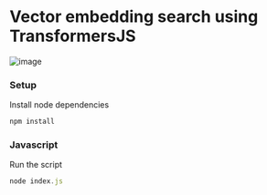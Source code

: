 # Vector embedding search using TransformersJS
![image](https://github.com/lancedb/vectordb-recipes/assets/43097991/41c1dea3-ad28-42c1-969f-a81146f202e9)

### Setup
Install node dependencies
```javascript
npm install
```

### Javascript
Run the script
```javascript
node index.js
```
